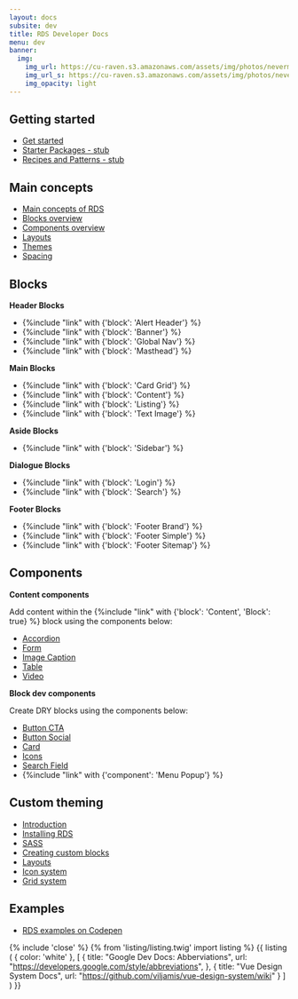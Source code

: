 ```yaml
---
layout: docs
subsite: dev
title: RDS Developer Docs
menu: dev
banner:
  img:
    img_url: https://cu-raven.s3.amazonaws.com/assets/img/photos/nevermore.jpg
    img_url_s: https://cu-raven.s3.amazonaws.com/assets/img/photos/nevermore-s.jpg
    img_opacity: light
---
```

## Getting started

- [Get started]({{site.url}}dev/getting-started/)
- [Starter Packages - stub]({{site.url}}dev/getting-started/starter-packages/)
- [Recipes and Patterns - stub]({{site.url}}dev/getting-started/recipes-patterns/)


## Main concepts

- [Main concepts of RDS]({{site.url}}dev/main-concepts/)
- [Blocks overview]({{site.url}}dev/main-concepts/blocks-overview/)
- [Components overview]({{site.url}}dev/main-concepts/components)
- [Layouts]({{site.url}}dev/main-concepts/layouts/)
- [Themes]({{site.url}}dev/main-concepts/themes/)
- [Spacing]({{site.url}}dev/main-concepts/spacing/)

## Blocks

**Header Blocks**

- {%include "link" with {'block': 'Alert Header'} %}
- {%include "link" with {'block': 'Banner'} %}
- {%include "link" with {'block': 'Global Nav'} %}
- {%include "link" with {'block': 'Masthead'} %}

**Main Blocks**

- {%include "link" with {'block': 'Card Grid'} %}
- {%include "link" with {'block': 'Content'} %}
- {%include "link" with {'block': 'Listing'} %}
- {%include "link" with {'block': 'Text Image'} %}

**Aside Blocks**

- {%include "link" with {'block': 'Sidebar'} %}

**Dialogue Blocks**

- {%include "link" with {'block': 'Login'} %}
- {%include "link" with {'block': 'Search'} %}

**Footer Blocks**

- {%include "link" with {'block': 'Footer Brand'} %}
- {%include "link" with {'block': 'Footer Simple'} %}
- {%include "link" with {'block': 'Footer Sitemap'} %}

## Components

**Content components**

Add content within the {%include "link" with {'block': 'Content', 'Block': true} %} block using the components below:

- [Accordion]({{site.url}}dev/components/accordion)
- [Form]({{site.url}}dev/components/form)
- [Image Caption]({{site.url}}dev/components/imgcaption)
- [Table]({{site.url}}dev/components/table)
- [Video]({{site.url}}dev/components/video)

**Block dev components**

Create DRY blocks using the components below:

- [Button CTA]({{site.url}}dev/components/buttoncta/)
- [Button Social]({{site.url}}dev/components/buttonsocial/)
- [Card]({{site.url}}dev/components/card/)
- [Icons]({{site.url}}dev/components/icons/)
- [Search Field]({{site.url}}dev/components/searchfield/)
- {%include "link" with {'component': 'Menu Popup'} %}


## Custom theming

- [Introduction]({{site.url}}dev/custom-theming/)
- [Installing RDS]({{site.url}}dev/custom-theming/installing-rds/)
- [SASS]({{site.url}}dev/custom-theming/sass/)
- [Creating custom blocks]({{site.url}}dev/custom-theming/installing-rds/)
- [Layouts]({{site.url}}dev/custom-theming/layouts/)
- [Icon system]({{site.url}}dev/custom-theming/icon-system/)
- [Grid system]({{site.url}}dev/custom-theming/grid-system/)


## Examples

- [RDS examples on Codepen](https://codepen.io/cuweb/debug/mdbwyEd)

{% include 'close' %}
{% from 'listing/listing.twig' import listing %}
{{ listing (
    {
        color: 'white'
    },
    [
        {
            title: "Google Dev Docs: Abberviations",
            url: "https://developers.google.com/style/abbreviations",
        },
        {
            title: "Vue Design System Docs",
            url: "https://github.com/viljamis/vue-design-system/wiki"
        }
    ]
) }}



